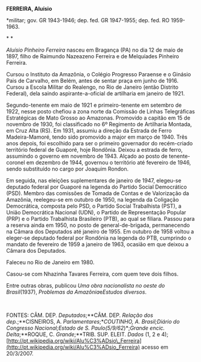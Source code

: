 **FERREIRA, Aluísio**

\*militar; gov. GR 1943-1946; dep. fed. GR 1947-1955; dep. fed. RO
1959-1963.

* *

*Aluísio Pinheiro Ferreira* nasceu em Bragança (PA) no dia 12 de maio de
1897, filho de Raimundo Nazeazeno Ferreira e de Melquíades Pinheiro
Ferreira.

Cursou o Instituto da Amazônia, o Colégio Progresso Paraense e o Ginásio
Pais de Carvalho, em Belém, antes de sentar praça em junho de 1916.
Cursou a Escola Militar do Realengo, no Rio de Janeiro (então Distrito
Federal), dela saindo aspirante-a-oficial de artilharia em janeiro de
1921.

Segundo-tenente em maio de 1921 e primeiro-tenente em setembro de 1922,
nesse posto chefiou a zona norte da Comissão de Linhas Telegráficas
Estratégicas de Mato Grosso ao Amazonas. Promovido a capitão em 15 de
novembro de 1930, foi classificado no 6º Regimento de Artilharia
Montada, em Cruz Alta (RS). Em 1931, assumiu a direção da Estrada de
Ferro Madeira-Mamoré, tendo sido promovido a major em março de 1940.
Três anos depois, foi escolhido para ser o primeiro governador do
recém-criado território federal de Guaporé, hoje Rondônia. Deixou a
estrada de ferro, assumindo o governo em novembro de 1943. Alçado ao
posto de tenente-coronel em dezembro de 1944, governou o território até
fevereiro de 1946, sendo substituído no cargo por Joaquim Rondon.

Em seguida, nas eleições suplementares de janeiro de 1947, elegeu-se
deputado federal por Guaporé na legenda do Partido Social Democrático
(PSD). Membro das comissões de Tomada de Contas e de Valorização da
Amazônia, reelegeu-se em outubro de 1950, na legenda da Coligação
Democrática, composta pelo PSD, o Partido Social Trabalhista (PST), a
União Democrática Nacional (UDN), o Partido de Representação Popular
(PRP) e o Partido Trabalhista Brasileiro (PTB), ao qual se filiara.
Passou para a reserva ainda em 1950, no posto de general-de-brigada,
permanecendo na Câmara dos Deputados até janeiro de 1955. Em outubro de
1958 voltou a eleger-se deputado federal por Rondônia na legenda do PTB,
cumprindo o mandato de fevereiro de 1959 a janeiro de 1963, ocasião em
que deixou a Câmara dos Deputados.

Faleceu no Rio de Janeiro em 1980.

Casou-se com Nhazinha Tavares Ferreira, com quem teve dois filhos.

Entre outras obras, publicou *Uma obra nacionalista no oeste do
Brasil*(1937), *Problemas da Amazônia*e*Estudos diversos*.

 

FONTES: CÂM. DEP. *Deputados*;**CÂM. DEP. *Relação dos
dep.*;**CISNEIROS, A. *Parlamentares*;**COUTINHO, A. *Brasil*;*Diário do
Congresso Nacional*;*Estado de S. Paulo*(5/9/62*)*;*Grande encic.
Delta*;**ROQUE, C. *Grande*;**TRIB. SUP. ELEIT. *Dados* (1, 2 e 4);
[http://pt.wikipedia.org/wiki/Alu%C3%ADsio\_Ferreira](http://pt.wikipedia.org/wiki/Alu%C3%ADsio_Ferreira)
acesso em 20/3/2007.

 
